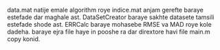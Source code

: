 data.mat natije emale algorithm roye indice.mat anjam gerefte baraye estefade dar maghale ast.
DataSetCreator baraye sakhte datasete tamsili estefade shode ast.
ERRCalc baraye mohasebe RMSE va MAD roye kole dadeha.
baraye ejra file haye in pooshe ra dar dirextore havi file main.m copy konid.